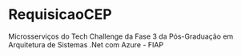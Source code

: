 # RequisicaoCEP
Microsserviços do Tech Challenge da Fase 3 da Pós-Graduação em Arquitetura de Sistemas .Net com Azure - FIAP
